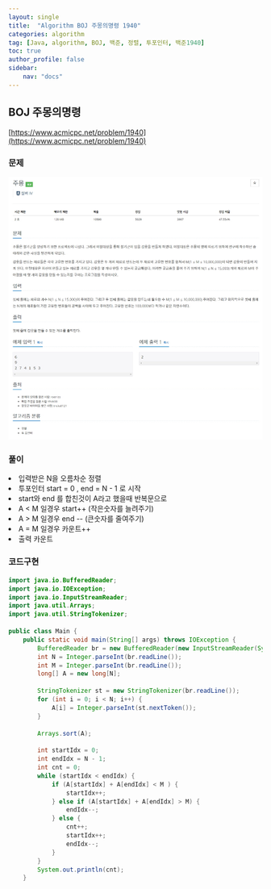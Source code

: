 ```yaml
---
layout: single
title:  "Algorithm BOJ 주몽의명령 1940"
categories: algorithm
tag: [Java, algorithm, BOJ, 백준, 정렬, 투포인터, 백준1940]
toc: true
author_profile: false
sidebar:
    nav: "docs"
---
```

## BOJ 주몽의명령
[https://www.acmicpc.net/problem/1940](https://www.acmicpc.net/problem/1940)

### 문제
![주몽의명령](/assets/img/BOJ1940.jpg)

### 풀이
<li>입력받은 N을 오름차순 정렬</li>
<li>투포인터 start = 0 , end = N - 1 로 시작</li>
<li>start와 end 를 합친것이 A라고 했을때 반복문으로</li>
<li>A < M 일경우 start++ (작은숫자를 늘려주기)</li>
<li>A > M 일경우 end -- (큰숫자를 줄여주기)</li>
<li>A = M 일경우 카운트++</li>
<li>출력 카운트</li>

### 코드구현
```java
import java.io.BufferedReader;
import java.io.IOException;
import java.io.InputStreamReader;
import java.util.Arrays;
import java.util.StringTokenizer;

public class Main {
    public static void main(String[] args) throws IOException {
        BufferedReader br = new BufferedReader(new InputStreamReader(System.in));
        int N = Integer.parseInt(br.readLine());
        int M = Integer.parseInt(br.readLine());
        long[] A = new long[N];

        StringTokenizer st = new StringTokenizer(br.readLine());
        for (int i = 0; i < N; i++) {
            A[i] = Integer.parseInt(st.nextToken());
        }

        Arrays.sort(A);

        int startIdx = 0;
        int endIdx = N - 1;
        int cnt = 0;
        while (startIdx < endIdx) {
            if (A[startIdx] + A[endIdx] < M ) {
                startIdx++;
            } else if (A[startIdx] + A[endIdx] > M) {
                endIdx--;
            } else {
                cnt++;
                startIdx++;
                endIdx--;
            }
        }
        System.out.println(cnt);
    }
```
